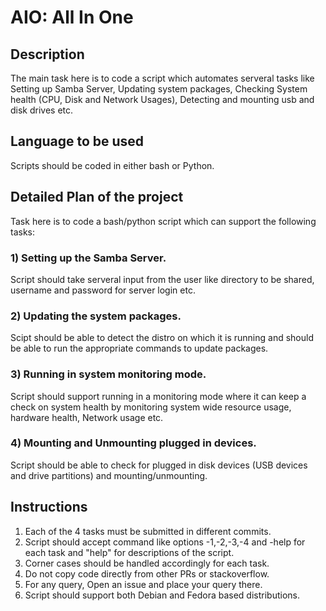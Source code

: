 # AIO: All In One

## Description
The main task here is to code a script which automates serveral tasks like Setting up Samba Server, Updating system packages, Checking System health (CPU, Disk and Network Usages), Detecting and mounting usb and disk drives etc.

## Language to be used
Scripts should be coded in either bash or Python.

## Detailed Plan of the project
Task here is to code a bash/python script which can support the following tasks:
### 1) Setting up the Samba Server.
Script should take serveral input from the user like directory to be shared, username and password for server login etc.
### 2) Updating the system packages.
Scipt should be able to detect the distro on which it is running and should be able to run the appropriate commands to update packages. 
### 3) Running in system monitoring mode.
Script should support running in a monitoring mode where it can keep a check on system health by monitoring system wide resource usage, hardware health, Network usage etc.
### 4) Mounting and Unmounting plugged in devices.
Script should be able to check for plugged in disk devices (USB devices and drive partitions) and mounting/unmounting.

## Instructions
1) Each of the 4 tasks must be submitted in different commits.
2) Script should accept command like options -1,-2,-3,-4 and -help for each task and "help" for descriptions of the script.
3) Corner cases should be handled accordingly for each task.
4) Do not copy code directly from other PRs or stackoverflow.
5) For any query, Open an issue and place your query there. 
6) Script should support both Debian and Fedora based distributions.


